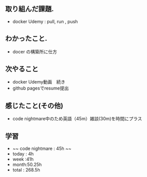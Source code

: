 ## 取り組んだ課題. 
+ docker Udemy : pull, run , push 
## わかったこと.
* docer の構築所に仕方
 ## 次やること 　
+ docker Udemy動画　続き
+ github pagesでresume提出
## 感じたこと(その他)
+ code nightmare中のため英語（45m）雑談(30m)を時間にプラス
## 学習
+ ~~ code nightmare : 45h ~~
+ today : 4h 
+ week :41h
+ month:50.25h
+ total : 268.5h